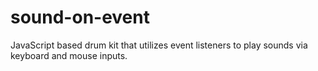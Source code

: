# sound-on-event
JavaScript based drum kit that utilizes event listeners to play sounds via keyboard and mouse inputs.
